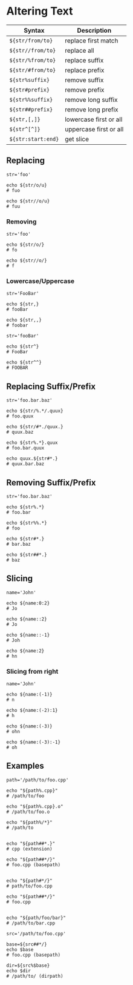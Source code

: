 # Altering Text

| Syntax | Description |
|--|--|
| `${str/from/to}` | replace first match |
| `${str//from/to}` | replace all |
| `${str/%from/to}` | replace suffix |
| `${str/#from/to}` | replace prefix |
| `${str%suffix}` | remove suffix |
| `${str#prefix}` | remove prefix |
| `${str%%suffix}` | remove long suffix |
| `${str##prefix}` | remove long prefix |
| `${str,[,]}` | lowercase first or all |
| `${str^[^]}` | uppercase first or all |
| `${str:start:end}` | get slice |

## Replacing

```
str='foo'

echo ${str/o/u}
# fuo

echo ${str//o/u}
# fuu
```

### Removing

```
str='foo'

echo ${str/o/}
# fo

echo ${str//o/}
# f
```

### Lowercase/Uppercase

```
str='FooBar'

echo ${str,}
# fooBar

echo ${str,,}
# foobar
```

```
str='fooBar'

echo ${str^}
# FooBar

echo ${str^^}
# FOOBAR
```

## Replacing Suffix/Prefix

```
str='foo.bar.baz'

echo ${str/%.*/.quux}
# foo.quux

echo ${str/#*./quux.}
# quux.baz

echo ${str%.*}.quux
# foo.bar.quux

echo quux.${str#*.}
# quux.bar.baz
```

## Removing Suffix/Prefix

```
str='foo.bar.baz'

echo ${str%.*}
# foo.bar

echo ${str%%.*}
# foo

echo ${str#*.}
# bar.baz

echo ${str##*.}
# baz
```

## Slicing

```
name='John'

echo ${name:0:2}
# Jo

echo ${name::2}
# Jo

echo ${name::-1}
# Joh

echo ${name:2}
# hn
```

### Slicing from right

```
name='John'

echo ${name:(-1)}
# n

echo ${name:(-2):1}
# h

echo ${name:(-3)}
# ohn

echo ${name:(-3):-1}
# oh
```

## Examples

```
path='/path/to/foo.cpp'

echo "${path%.cpp}"
# /path/to/foo

echo "${path%.cpp}.o"
# /path/to/foo.o

echo "${path%/*}"
# /path/to


echo "${path##*.}"
# cpp (extension)

echo "${path##*/}"
# foo.cpp (basepath)


echo "${path#*/}"
# path/to/foo.cpp

echo "${path##*/}"
# foo.cpp


echo "${path/foo/bar}"
# /path/to/bar.cpp
```

```
src='/path/to/foo.cpp'

base=${src##*/}
echo $base
# foo.cpp (basepath)

dir=${src%$base}
echo $dir
# /path/to/ (dirpath)
```
